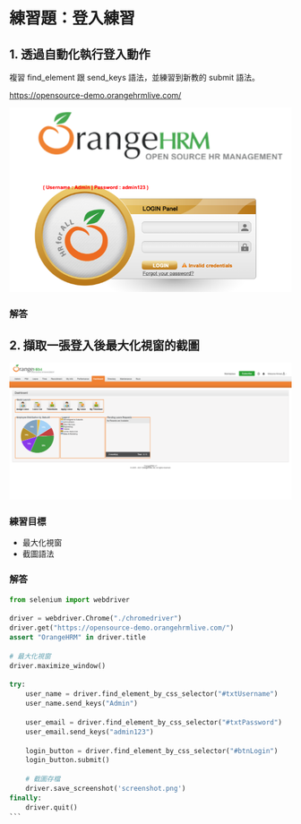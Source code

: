 # 練習題：登入練習

## 1. 透過自動化執行登入動作

複習 find_element 跟 send_keys 語法，並練習到新教的 submit 語法。

<https://opensource-demo.orangehrmlive.com/>

![](assets/orangehrmlive.png)

### 解答

## 2. 擷取一張登入後最大化視窗的截圖

![](assets/login_success.png)

### 練習目標

- 最大化視窗
- 截圖語法

### 解答

````py
from selenium import webdriver

driver = webdriver.Chrome("./chromedriver")
driver.get("https://opensource-demo.orangehrmlive.com/")
assert "OrangeHRM" in driver.title

# 最大化視窗
driver.maximize_window()

try:
    user_name = driver.find_element_by_css_selector("#txtUsername")
    user_name.send_keys("Admin")

    user_email = driver.find_element_by_css_selector("#txtPassword")
    user_email.send_keys("admin123")

    login_button = driver.find_element_by_css_selector("#btnLogin")
    login_button.submit()

    # 截圖存檔
    driver.save_screenshot('screenshot.png')
finally:
    driver.quit()
```
````
